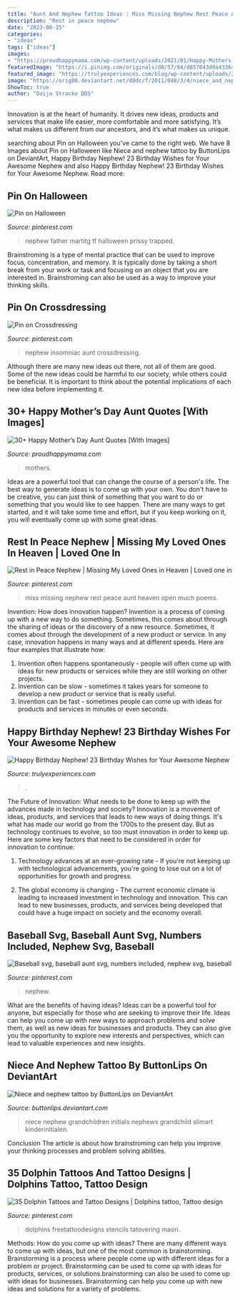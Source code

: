```yaml
---
title: "Aunt And Nephew Tattoo Ideas : Miss Missing Nephew Rest Peace Aunt Heaven Open Much Poems"
description: "Rest in peace nephew"
date: "2023-08-15"
categories:
- "ideas"
tags: ["ideas"]
images:
- "https://proudhappymama.com/wp-content/uploads/2021/01/Happy-Mothers-Day-To-My-Aunt.jpg"
featuredImage: "https://i.pinimg.com/originals/d8/57/04/d857043d0a433644f26493759acf425c.jpg"
featured_image: "https://trulyexperiences.com/blog/wp-content/uploads/2020/11/pexels-cottonbro-4114739-1-2048x1536.jpg"
image: "https://orig00.deviantart.net/d0dc/f/2011/048/3/4/niece_and_nephew_tattoo_by_buttonlips-d39r49l.jpg"
ShowToc: true
author: "Daija Stracke DDS"
---
```



Innovation is at the heart of humanity. It drives new ideas, products and services that make life easier, more comfortable and more satisfying. It’s what makes us different from our ancestors, and it’s what makes us unique.

	

		
searching about Pin on Halloween you've came to the right web. We have 8 Images about Pin on Halloween like Niece and nephew tattoo by ButtonLips on DeviantArt, Happy Birthday Nephew! 23 Birthday Wishes for Your Awesome Nephew and also Happy Birthday Nephew! 23 Birthday Wishes for Your Awesome Nephew. Read more:
		
    
## Pin On Halloween

<img loading=lazy src="https://i.pinimg.com/736x/3d/4d/df/3d4ddfb0dfc6480600964901c1168586.jpg" onerror="this.onerror=null;this.src='https://tse1.mm.bing.net/th?id=OIP.1vqiOXNUyiyxPWdK2ikHfgHaEO&amp;pid=15.1';" alt="Pin on Halloween">

_Source: pinterest.com_

>nephew father martitg tf halloween prissy trapped. 

	

Brainstroming is a type of mental practice that can be used to improve focus, concentration, and memory. It is typically done by taking a short break from your work or task and focusing on an object that you are interested in. Brainstroming can also be used as a way to improve your thinking skills.

    
## Pin On Crossdressing

<img loading=lazy src="https://i.pinimg.com/736x/20/ab/7c/20ab7c278a3061af94e92ab3c372f262.jpg" onerror="this.onerror=null;this.src='https://tse3.mm.bing.net/th?id=OIP.7FKo2wg--3lfLuquyMoq1wAAAA&amp;pid=15.1';" alt="Pin on Crossdressing">

_Source: pinterest.com_

>nephew insomniac aunt crossdressing. 

	

Although there are many new ideas out there, not all of them are good. Some of the new ideas could be harmful to our society, while others could be beneficial. It is important to think about the potential implications of each new idea before implementing it.

    
## 30+ Happy Mother’s Day Aunt Quotes [With Images]

<img loading=lazy src="https://proudhappymama.com/wp-content/uploads/2021/01/Happy-Mothers-Day-To-My-Aunt.jpg" onerror="this.onerror=null;this.src='https://tse1.mm.bing.net/th?id=OIP.5JA6EIRrVvWAvtwWEs0dFgHaLG&amp;pid=15.1';" alt="30+ Happy Mother’s Day Aunt Quotes [With Images]">

_Source: proudhappymama.com_

>mothers. 

	

Ideas are a powerful tool that can change the course of a person's life. The best way to generate ideas is to come up with your own. You don't have to be creative, you can just think of something that you want to do or something that you would like to see happen. There are many ways to get started, and it will take some time and effort, but if you keep working on it, you will eventually come up with some great ideas.

    
## Rest In Peace Nephew | Missing My Loved Ones In Heaven | Loved One In

<img loading=lazy src="https://i.pinimg.com/236x/46/9b/2c/469b2c350d7b7aa23a4c774bd6929330.jpg?nii=t" onerror="this.onerror=null;this.src='https://tse2.mm.bing.net/th?id=OIP.9ibh2R0oBE_SCDirm_uWogAAAA&amp;pid=15.1';" alt="Rest in Peace Nephew | Missing My Loved Ones in Heaven | Loved one in">

_Source: pinterest.com_

>miss missing nephew rest peace aunt heaven open much poems. 

	

Invention: How does innovation happen?
Invention is a process of coming up with a new way to do something. Sometimes, this comes about through the sharing of ideas or the discovery of a new resource. Sometimes, it comes about through the development of a new product or service.
In any case, innovation happens in many ways and at different speeds. Here are four examples that illustrate how: 

1) Invention often happens spontaneously - people will often come up with ideas for new products or services while they are still working on other projects. 
2) Invention can be slow - sometimes it takes years for someone to develop a new product or service that is really useful. 
3) Invention can be fast - sometimes people can come up with ideas for products and services in minutes or even seconds.

    
## Happy Birthday Nephew! 23 Birthday Wishes For Your Awesome Nephew

<img loading=lazy src="https://trulyexperiences.com/blog/wp-content/uploads/2020/11/pexels-cottonbro-4114739-1-2048x1536.jpg" onerror="this.onerror=null;this.src='https://tse2.mm.bing.net/th?id=OIP.cW4TAFYbF8Hk5EuG6Ifr4AHaFj&amp;pid=15.1';" alt="Happy Birthday Nephew! 23 Birthday Wishes for Your Awesome Nephew">

_Source: trulyexperiences.com_

>. 

	

The Future of Innovation: What needs to be done to keep up with the advances made in technology and society?
Innovation is a movement of ideas, products, and services that leads to new ways of doing things. It's what has made our world go from the 1700s to the present day. But as technology continues to evolve, so too must innovation in order to keep up. Here are some key factors that need to be considered in order for innovation to continue:
1. Technology advances at an ever-growing rate - If you're not keeping up with technological advancements, you're going to lose out on a lot of opportunities for growth and progress.

2. The global economy is changing - The current economic climate is leading to increased investment in technology and innovation. This can lead to new businesses, products, and services being developed that could have a huge impact on society and the economy overall.


    
## Baseball Svg, Baseball Aunt Svg, Numbers Included, Nephew Svg, Baseball

<img loading=lazy src="https://i.pinimg.com/736x/d1/01/e4/d101e40e9c701aa1420431f2b5f25786.jpg" onerror="this.onerror=null;this.src='https://tse4.mm.bing.net/th?id=OIP.vmGbrlq8BZfrYTMuF3LxawHaF7&amp;pid=15.1';" alt="Baseball svg, baseball aunt svg, numbers included, nephew svg, baseball">

_Source: pinterest.com_

>nephew. 

	

What are the benefits of having ideas?
Ideas can be a powerful tool for anyone, but especially for those who are seeking to improve their life. Ideas can help you come up with new ways to approach problems and solve them, as well as new ideas for businesses and products. They can also give you the opportunity to explore new interests and perspectives, which can lead to valuable experiences and new insights.

    
## Niece And Nephew Tattoo By ButtonLips On DeviantArt

<img loading=lazy src="https://orig00.deviantart.net/d0dc/f/2011/048/3/4/niece_and_nephew_tattoo_by_buttonlips-d39r49l.jpg" onerror="this.onerror=null;this.src='https://tse3.mm.bing.net/th?id=OIP.Daw3N91gbubcr1SATO3nxgHaJ4&amp;pid=15.1';" alt="Niece and nephew tattoo by ButtonLips on DeviantArt">

_Source: buttonlips.deviantart.com_

>niece nephew grandchildren initials nephews grandchild slimart kinderinitialen. 

	

Conclusion
The article is about how brainstroming can help you improve your thinking processes and problem solving abilities.

    
## 35 Dolphin Tattoos And Tattoo Designs | Dolphins Tattoo, Tattoo Design

<img loading=lazy src="https://i.pinimg.com/originals/d8/57/04/d857043d0a433644f26493759acf425c.jpg" onerror="this.onerror=null;this.src='https://tse1.mm.bing.net/th?id=OIP.K_bts_DiQ07kZvdotHFcJwAAAA&amp;pid=15.1';" alt="35 Dolphin Tattoos and Tattoo Designs | Dolphins tattoo, Tattoo design">

_Source: pinterest.com_

>dolphins freetattoodesigns stencils tatovering maori. 

	

Methods: How do you come up with ideas?
There are many different ways to come up with ideas, but one of the most common is brainstorming. Brainstorming is a process where people come up with different ideas for a problem or project. Brainstorming can be used to come up with ideas for products, services, or solutions.brainstorming can also be used to come up with ideas for businesses. Brainstorming can help you come up with new ideas and solutions for a variety of problems.

